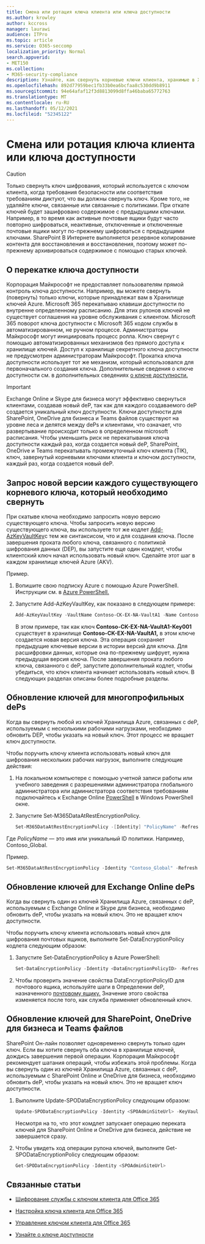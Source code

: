 ```yaml
---
title: Смена или ротация ключа клиента или ключа доступности
ms.author: krowley
author: kccross
manager: laurawi
audience: ITPro
ms.topic: article
ms.service: O365-seccomp
localization_priority: Normal
search.appverid:
- MET150
ms.collection:
- M365-security-compliance
description: Узнайте, как свернуть корневые ключи клиента, хранимые в Хранилище ключей Azure, которые используются с ключом клиента. Службы включают Exchange Online, Skype для бизнеса, SharePoint Online, OneDrive для бизнеса и Teams файлы.
ms.openlocfilehash: 892d77959bec1fb33b0ea6bcfaa8c530dd9b8911
ms.sourcegitcommit: 94e64afaf12f3d8813099d8ffa46baba65772763
ms.translationtype: MT
ms.contentlocale: ru-RU
ms.lasthandoff: 05/12/2021
ms.locfileid: "52345122"
---
```

# <a name="roll-or-rotate-a-customer-key-or-an-availability-key"></a>Смена или ротация ключа клиента или ключа доступности

> [!CAUTION]
> Только свернуть ключ шифрования, который используется с ключом клиента, когда требования безопасности или соответствия требованиям диктуют, что вы должны свернуть ключ. Кроме того, не удаляйте ключи, связанные или связанные с политиками. При откате ключей будет зашифровано содержимое с предыдущими ключами. Например, в то время как активные почтовые ящики будут часто повторно шифроваться, неактивные, отключенные и отключенные почтовые ящики могут по-прежнему шифроваться с предыдущими ключами. SharePoint В Интернете выполняется резервное копирование контента для восстановления и восстановления, поэтому может по-прежнему архивироваться содержимое с помощью старых ключей.

## <a name="about-rolling-the-availability-key"></a>О перекатке ключа доступности

Корпорация Майкрософт не предоставляет пользователям прямой контроль ключа доступности. Например, вы можете свернуть (повернуть) только ключи, которые принадлежат вам в Хранилище ключей Azure. Microsoft 365 перекатываю клавиши доступности по внутренне определенному расписанию. Для этих рулонов ключей не существует соглашения на уровне обслуживания с клиентом. Microsoft 365 поворот ключа доступности с Microsoft 365 кодом службы в автоматизированном, не ручном процессе. Администраторы Майкрософт могут инициировать процесс ролла. Ключ свернут с помощью автоматизированных механизмов без прямого доступа к хранилище ключей. Доступ к хранилище секретного ключа доступности не предусмотрен администраторам Майкрософт. Прокатка ключа доступности использует тот же механизм, который использовался для первоначального создания ключа. Дополнительные сведения о ключе доступности см. в дополнительных сведениях [о ключе доступности.](customer-key-availability-key-understand.md)

> [!IMPORTANT]
> Exchange Online и Skype для бизнеса могут эффективно свернуться клиентами, создавав новый deP, так как для каждого создаваемого deP создается уникальный ключ доступности. Ключи доступности для SharePoint, OneDrive для бизнеса и Teams файлов существуют на уровне леса и делятся между dePs и клиентами, что означает, что развертывание происходит только в определенном microsoft расписания. Чтобы уменьшить риск не перекатывания ключа доступности каждый раз, когда создается новый deP, SharePoint, OneDrive и Teams перекатывать промежуточный ключ клиента (TIK), ключ, завернутый корневыми ключами клиента и ключом доступности, каждый раз, когда создается новый deP.

## <a name="request-a-new-version-of-each-existing-root-key-you-want-to-roll"></a>Запрос новой версии каждого существующего корневого ключа, который необходимо свернуть

При скатыве ключа необходимо запросить новую версию существующего ключа. Чтобы запросить новую версию существующего ключа, вы используете тот же кодлет [Add-AzKeyVaultKey](/powershell/module/az.keyvault/add-azkeyvaultkey)с тем же синтаксисом, что и для создания ключа. После завершения проката любого ключа, связанного с политикой шифрования данных (DEP), вы запустите еще один комдлет, чтобы клиентский ключ начал использовать новый ключ. Сделайте этот шаг в каждом хранилище ключей Azure (AKV).

Пример.

1. Вопишите свою подписку Azure с помощью Azure PowerShell. Инструкции см. в [Azure PowerShell.](/powershell/azure/authenticate-azureps)

2. Запустите Add-AzKeyVaultKey, как показано в следующем примере:

   ```powershell
   Add-AzKeyVaultKey -VaultName Contoso-CK-EX-NA-VaultA1 -Name Contoso-CK-EX-NA-VaultA1-Key001 -Destination HSM -KeyOps @('wrapKey','unwrapKey') -NotBefore (Get-Date -Date "12/27/2016 12:01 AM")
   ```

   В этом примере, так как ключ **Contoso-CK-EX-NA-VaultA1-Key001** существует в хранилище **Contoso-CK-EX-NA-VaultA1,** в этом ключе создается новая версия ключа. Эта операция сохраняет предыдущие ключевые версии в истории версий для ключа. Для расшифровки данных, которые она по-прежнему шифрует, нужна предыдущая версия ключа. После завершения проката любого ключа, связанного с deP, запустите дополнительный кодлет, чтобы убедиться, что ключ клиента начинает использовать новый ключ. В следующих разделах описаны более подробные разделы.
  
## <a name="update-the-keys-for-multi-workload-deps"></a>Обновление ключей для многопрофильных dePs

Когда вы свернуть любой из ключей Хранилища Azure, связанных с deP, используемым с несколькими рабочими нагрузками, необходимо обновить DEP, чтобы указать на новый ключ. Этот процесс не вращает ключ доступности.

Чтобы поручить ключу клиента использовать новый ключ для шифрования нескольких рабочих нагрузок, выполните следующие действия:

1. На локальном компьютере с помощью учетной записи работы или учебного заведения с разрешениями администратора глобального администратора или администратора соответствия требованиям подключайтесь к Exchange Online [PowerShell](/powershell/exchange/connect-to-exchange-online-powershell) в Windows PowerShell окне.

2. Запустите Set-M365DataAtRestEncryptionPolicy.
  
   ```powershell
   Set-M365DataAtRestEncryptionPolicy -[Identity] "PolicyName" -Refresh
   ```

Где *PolicyName* — это имя или уникальный ID политики. Например, Contoso_Global.

Пример.

```powershell
Set-M365DataAtRestEncryptionPolicy -Identity "Contoso_Global" -Refresh
```

## <a name="update-the-keys-for-exchange-online-deps"></a>Обновление ключей для Exchange Online dePs

Когда вы свернуть один из ключей Хранилища Azure, связанных с deP, используемым с Exchange Online и Skype для бизнеса, необходимо обновить deP, чтобы указать на новый ключ. Это не вращает ключ доступности.

Чтобы поручить ключу клиента использовать новый ключ для шифрования почтовых ящиков, выполните Set-DataEncryptionPolicy кодлета следующим образом:

1. Запустите Set-DataEncryptionPolicy в Azure PowerShell:
  
   ```powershell
   Set-DataEncryptionPolicy -Identity <DataEncryptionPolicyID> -Refresh
   ```

2. Чтобы проверить значение свойства DataEncryptionPolicyID для почтового ящика, используйте шаги в Определении deP, назначенного [почтовому ящику.](customer-key-manage.md#determine-the-dep-assigned-to-a-mailbox) Значение этого свойства изменяется после того, как служба применяет обновленный ключ.
  
## <a name="update-the-keys-for-sharepoint-online-onedrive-for-business-and-teams-files"></a>Обновление ключей для SharePoint, OneDrive для бизнеса и Teams файлов

SharePoint Он-лайн позволяет одновременно свернуть только один ключ. Если вы хотите свернуть оба ключа в хранилище ключей, дождись завершения первой операции. Корпорация Майкрософт рекомендует шатания операций, чтобы избежать этой проблемы. Когда вы свернуть один из ключей Хранилища Azure, связанных с deP, используемым с SharePoint Online и OneDrive для бизнеса, необходимо обновить deP, чтобы указать на новый ключ. Это не вращает ключ доступности.

1. Выполните Update-SPODataEncryptionPolicy следующим образом:
  
   ```powershell
   Update-SPODataEncryptionPolicy -Identity <SPOAdminSiteUrl> -KeyVaultName <ReplacementKeyVaultName> -KeyName <ReplacementKeyName> -KeyVersion <ReplacementKeyVersion> -KeyType <Primary | Secondary>
   ```

   Несмотря на то, что этот комдлет запускает операцию переката ключей для SharePoint Online и OneDrive для бизнеса, действие не завершается сразу.

2. Чтобы увидеть ход операции рулона ключей, выполните Get-SPODataEncryptionPolicy следующим образом:

   ```powershell
   Get-SPODataEncryptionPolicy -Identity <SPOAdminSiteUrl>
   ```

## <a name="related-articles"></a>Связанные статьи

- [Шифрование службы с ключом клиента для Office 365](customer-key-overview.md)

- [Настройка ключа клиента для Office 365](customer-key-set-up.md)

- [Управление ключом клиента для Office 365](customer-key-manage.md)

- [Узнайте о ключе доступности](customer-key-availability-key-understand.md)